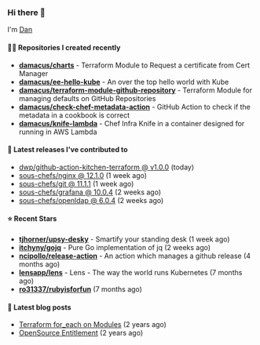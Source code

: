 

### Hi there 👋

I'm [Dan](https://medium.com/@dan.m.webb)

#### 👨‍💻 Repositories I created recently
- **[damacus/charts](https://github.com/damacus/charts)** - Terraform Module to Request a certificate from Cert Manager
- **[damacus/ee-hello-kube](https://github.com/damacus/ee-hello-kube)** - An over the top hello world with Kube
- **[damacus/terraform-module-github-repository](https://github.com/damacus/terraform-module-github-repository)** - Terraform Module for managing defaults on GitHub Repositories
- **[damacus/check-chef-metadata-action](https://github.com/damacus/check-chef-metadata-action)** - GitHub Action to check if the metadata in a cookbook is correct
- **[damacus/knife-lambda](https://github.com/damacus/knife-lambda)** - Chef Infra Knife in a container designed for running in AWS Lambda

#### 🚀 Latest releases I've contributed to


- [dwp/github-action-kitchen-terraform @ v1.0.0](https://github.com/dwp/github-action-kitchen-terraform/releases/tag/v1.0.0) (today)
- [sous-chefs/nginx @ 12.1.0](https://github.com/sous-chefs/nginx/releases/tag/12.1.0) (1 week ago)
- [sous-chefs/git @ 11.1.1](https://github.com/sous-chefs/git/releases/tag/11.1.1) (1 week ago)
- [sous-chefs/grafana @ 10.0.4](https://github.com/sous-chefs/grafana/releases/tag/10.0.4) (2 weeks ago)
- [sous-chefs/openldap @ 6.0.4](https://github.com/sous-chefs/openldap/releases/tag/6.0.4) (2 weeks ago)

#### ⭐ Recent Stars


- **[tjhorner/upsy-desky](https://github.com/tjhorner/upsy-desky)** - Smartify your standing desk (1 week ago)
- **[itchyny/gojq](https://github.com/itchyny/gojq)** - Pure Go implementation of jq (2 weeks ago)
- **[ncipollo/release-action](https://github.com/ncipollo/release-action)** - An action which manages a github release (4 months ago)
- **[lensapp/lens](https://github.com/lensapp/lens)** - Lens - The way the world runs Kubernetes (7 months ago)
- **[ro31337/rubyisforfun](https://github.com/ro31337/rubyisforfun)** (7 months ago)

#### 📄 Latest blog posts
- [Terraform for_each on Modules](https://medium.com/@dan.m.webb/terraform-for-each-on-modules-bcf17c97e9ff?source=rss-bbba9c670f6e------2) (2 years ago)
- [OpenSource Entitlement](https://medium.com/@dan.m.webb/opensource-entitlement-f4584a035063?source=rss-bbba9c670f6e------2) (2 years ago)
